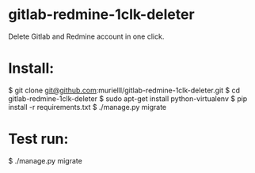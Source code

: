 # gitlab-redmine-1clk-deleter
Delete Gitlab and Redmine account in one click.

# Install:

$ git clone git@github.com:murielll/gitlab-redmine-1clk-deleter.git
$ cd gitlab-redmine-1clk-deleter
$ sudo apt-get install python-virtualenv
$ pip install -r requirements.txt
$ ./manage.py migrate

# Test run:
$ ./manage.py migrate

